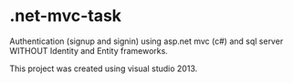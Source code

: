 # .net-mvc-task
Authentication (signup and signin) using asp.net mvc (c#) 
and sql server WITHOUT Identity and Entity frameworks.

This project was created using visual studio 2013.

